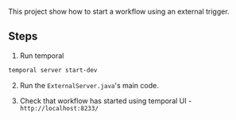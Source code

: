 This project show how to start a workflow using an external trigger. 

## Steps
1. Run temporal
```bash
temporal server start-dev
```

2. Run the `ExternalServer.java`'s main code.

3. Check that workflow has started using temporal UI - `http://localhost:8233/`

